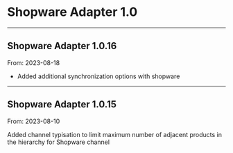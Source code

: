 # Shopware Adapter 1.0


---

## Shopware Adapter 1.0.16
From: 2023-08-18

* Added additional synchronization options with shopware

---

## Shopware Adapter 1.0.15
From: 2023-08-10

Added channel typisation to limit maximum number of adjacent products in the hierarchy for Shopware channel